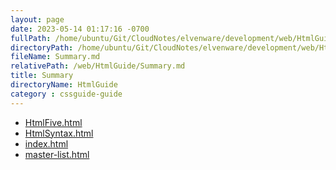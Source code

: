 ```yaml
---
layout: page
date: 2023-05-14 01:17:16 -0700
fullPath: /home/ubuntu/Git/CloudNotes/elvenware/development/web/HtmlGuide/Summary.md
directoryPath: /home/ubuntu/Git/CloudNotes/elvenware/development/web/HtmlGuide
fileName: Summary.md
relativePath: /web/HtmlGuide/Summary.md
title: Summary
directoryName: HtmlGuide
category : cssguide-guide
---
```


* [HtmlFive.html](HtmlFive.html)
* [HtmlSyntax.html](HtmlSyntax.html)
* [index.html](index.html)
* [master-list.html](master-list.html)